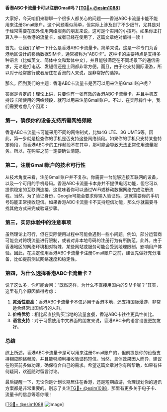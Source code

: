 **香港ABC卡流量卡可以注册Gmail吗？[[TG💪+ @esim1088](https://t.me/s/esim1088)]**

大家好，今天咱们来聊聊一个很多人都关心的问题——香港ABC卡流量卡能不能用来注册Gmail账户。这个问题看似简单，但实际上涉及到了不少细节，尤其是对于经常需要在国外使用网络服务的朋友来说，这可是个实用的小技巧。如果你正打算入手一张香港的流量卡，或者已经在使用了，这篇文章绝对值得一读！

首先，让我们了解一下什么是香港ABC卡流量卡。简单来说，这是一种专门为香港地区设计的移动数据SIM卡，通常被称为“ABC卡”。这种卡的主要特点是支持多种语言（比如英文、简体中文和繁体中文），并且能够满足在不同场景下的通信需求，无论是打电话、发短信还是上网都非常方便。而且，由于它支持国际漫游，所以对于经常旅行或者居住在香港的人来说，是非常好的选择。

那么，回到我们的主题：香港ABC卡流量卡是否可以用来注册Gmail账户呢？

答案是肯定的！理论上讲，只要你有一张有效的香港ABC卡流量卡，并且手机支持该卡所使用的网络频段，就可以用来注册Gmail账户。不过，在实际操作中，我们需要考虑几个因素：

### 第一，确保你的设备支持所需网络频段

香港ABC卡流量卡可能采用不同的网络制式，比如4G LTE、3G UMTS等。因此，第一步就是检查你的手机是否支持这些网络频段。如果你的手机只支持某些特定频段，而香港ABC卡的工作频段不在其中，那可能会导致无法正常使用流量服务。所以，在购买之前一定要确认清楚。

### 第二，注册Gmail账户的技术可行性

从技术角度来看，注册Gmail账户并不复杂。你需要一台能够连接互联网的设备，以及一个可用的手机号码。香港ABC卡流量卡本身并不提供电话功能，但它可以提供稳定的互联网连接，这意味着你可以通过WiFi或移动数据网络完成注册流程。当然，为了验证身份，Google可能会要求你输入验证码，这就需要你的手机号码能正常接收短信。如果香港ABC卡流量卡不支持短信功能，那么你就需要寻找其他方式来完成验证步骤。

### 第三，实际体验中的注意事项

虽然理论上可行，但在实际使用过程中可能会遇到一些小问题。例如，部分运营商可能会对跨境流量进行限制，或者对非本地号码的注册行为有所防范。此外，由于香港地区的网络环境相对特殊，某些网站或服务可能会受到地理限制，影响用户体验。因此，在决定使用香港ABC卡流量卡注册Gmail账户之前，建议先做好充分准备，比如提前测试网络速度和稳定性。

### 第四，为什么选择香港ABC卡流量卡？

说了这么多，你可能会问：“既然这样，为什么不直接用国内的SIM卡呢？”其实，这里有几个原因值得考虑：

1. **灵活性更高**：香港ABC卡流量卡不仅适用于香港本地，还支持国际漫游，非常适合经常出国旅行的人群。
2. **价格优势**：相比起直接购买当地的流量套餐，香港ABC卡往往更具性价比。
3. **语言支持**：对于习惯使用中文界面的朋友来说，香港ABC卡的语言设置更加友好。

### 总结

综上所述，香港ABC卡流量卡是可以用来注册Gmail账户的，但前提是你的设备支持相应网络频段，并且能够顺利接收验证码短信。当然，具体效果因人而异，建议在购买前多做功课，确保符合自己的需求。希望这篇文章对你有所帮助，如果有任何疑问，欢迎随时留言讨论。

最后提醒一下，无论你是计划长期居住在香港，还是短期旅游，合理规划你的通讯方案都是非常重要的。别忘了关注[TG💪+ @esim1088](https://t.me/s/esim1088)，那里有更多关于电子卡、流量卡的信息等着你哦！

[[TG💪+ @esim1088](https://t.me/s/esim1088) ![Image](https://i.postimg.cc/4NQfJmqS/Snipaste-2025-05-13-00-14-12.png)]